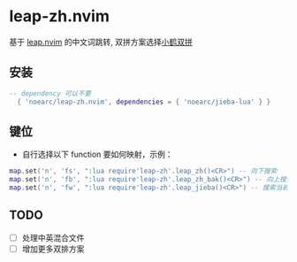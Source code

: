 # leap-zh.nvim

基于 [leap.nvim](https://github.com/ggandor/leap.nvim) 的中文词跳转, 双拼方案选择[小鹤双拼](https://flypy.com/)

## 安装

```lua
-- dependency 可以不要
  { 'noearc/leap-zh.nvim', dependencies = { 'noearc/jieba-lua' } }
```

## 键位

- 自行选择以下 function 要如何映射，示例：

```lua
map.set('n', 'fs', ":lua require'leap-zh'.leap_zh()<CR>") -- 向下搜索
map.set('n', 'fb', ":lua require'leap-zh'.leap_zh_bak()<CR>") -- 向上搜索
map.set('n', 'fw', ":lua require'leap-zh'.leap_jieba()<CR>") -- 搜索当前行的中文词
```

## TODO

- [ ] 处理中英混合文件
- [ ] 增加更多双排方案
